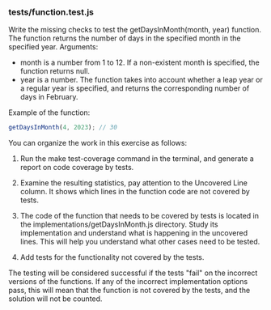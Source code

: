 ### tests/function.test.js
Write the missing checks to test the getDaysInMonth(month, year) function. The function returns the number of days in the specified month in the specified year. Arguments:

- month is a number from 1 to 12. If a non-existent month is specified, the function returns null.
- year is a number. The function takes into account whether a leap year or a regular year is specified, and returns the corresponding number of days in February.

Example of the function:

```javascript
getDaysInMonth(4, 2023); // 30
```
You can organize the work in this exercise as follows:

1. Run the make test-coverage command in the terminal, and generate a report on code coverage by tests.

2. Examine the resulting statistics, pay attention to the Uncovered Line column. It shows which lines in the function code are not covered by tests.

3. The code of the function that needs to be covered by tests is located in the implementations/getDaysInMonth.js directory. Study its implementation and understand what is happening in the uncovered lines. This will help you understand what other cases need to be tested.

4. Add tests for the functionality not covered by the tests.

The testing will be considered successful if the tests "fail" on the incorrect versions of the functions. If any of the incorrect implementation options pass, this will mean that the function is not covered by the tests, and the solution will not be counted.